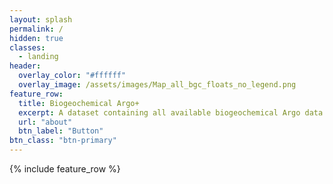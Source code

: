 ```yaml
---
layout: splash
permalink: /
hidden: true
classes:
  - landing
header:
  overlay_color: "#ffffff"
  overlay_image: /assets/images/Map_all_bgc_floats_no_legend.png
feature_row:
  title: Biogeochemical Argo+
  excerpt: A dataset containing all available biogeochemical Argo data with a secondary quality control applied. Data available as individual float files or in monthly 1x1 gridded options.
  url: "about"
  btn_label: "Button"
btn_class: "btn-primary"
---
```


{% include feature_row %}
